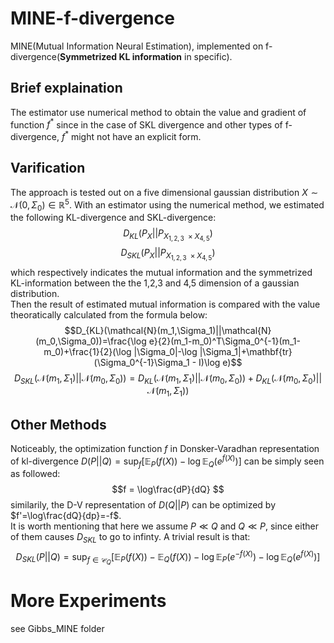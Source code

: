 # MINE-f-divergence
MINE(Mutual Information Neural Estimation), implemented on f-divergence(**Symmetrized KL information** in specific).
## Brief explaination
The estimator use numerical method to obtain the value and gradient of function $` f^* `$ since in the case of SKL divergence and other types of f-divergence, $`f^*`$ might not have an explicit form.
## Varification
The approach is tested out on a five dimensional gaussian distribution $` X\sim \mathcal{N}(0,\Sigma_0)\in \mathbb{R}^5 `$. With an estimator using the numerical method, we estimated the following KL-divergence and SKL-divergence:<br>
$$D_{KL}(P_{X}||P_{X_{1,2,3}\ \times X_{4,5}})$$
$$D_{SKL}(P_{X}||P_{X_{1,2,3}\ \times X_{4,5}})$$
which respectively indicates the mutual information and the symmetrized KL-information between the the 1,2,3 and 4,5 dimension of a gaussian distribution.<br>
Then the result of estimated mutual information is compared with the value theoratically calculated from the formula below:<br>
$$D_{KL}(\mathcal{N}(m_1,\Sigma_1)||\mathcal{N}(m_0,\Sigma_0))=\frac{\log e}{2}(m_1-m_0)^T\Sigma_0^{-1}(m_1-m_0)+\frac{1}{2}(\log |\Sigma_0|-\log |\Sigma_1|+\mathbf{tr}(\Sigma_0^{-1}\Sigma_1 - I)\log e)$$
$$D_{SKL}(\mathcal{N}(m_1,\Sigma_1)||\mathcal{N}(m_0,\Sigma_0))=D_{KL}(\mathcal{N}(m_1,\Sigma_1)||\mathcal{N}(m_0,\Sigma_0))+D_{KL}(\mathcal{N}(m_0,\Sigma_0)||\mathcal{N}(m_1,\Sigma_1))$$

## Other Methods
Noticeably, the optimization function $f$ in Donsker-Varadhan representation of kl-divergence $` D(P||Q)=\sup_f[\mathbb{E}_P(f(X))-\log\mathbb{E}_Q(e^{f(X)})] `$ can be simply seen as followed:<br>
$$f = \log\frac{dP}{dQ} $$
similarily, the D-V representation of $D(Q||P)$ can be optimized by $`f'=\log\frac{dQ}{dp}=-f`$.  
It is worth mentioning that here we assume $P\ll Q$ and $Q\ll P$, since either of them causes $D_{SKL}$ to go to infinty.
A trivial result is that:
$$D_{SKL}(P||Q)=\sup_{f\in\mathcal{C}_Q}[\mathbb{E}_P(f(X))-\mathbb{E}_Q(f(X))-\log\mathbb{E}_P(e^{-f(X)})-\log\mathbb{E}_Q(e^{f(X)})]$$

# More Experiments
see Gibbs_MINE folder
